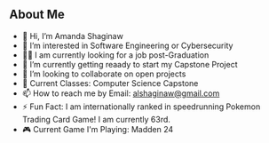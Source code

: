 ## About Me

- 👋 Hi, I’m Amanda Shaginaw
- 👀 I’m interested in Software Engineering or Cybersecurity
- 🙋‍♀️ I am currently looking for a job post-Graduation
- 🌱 I’m currently getting reaady to start my Capstone Project
- 💞️ I’m looking to collaborate on open projects
- 📓 Current Classes: Computer Science Capstone
- 📫 How to reach me by Email: alshaginaw@gmail.com
- ⚡ Fun Fact: I am internationally ranked in speedrunning Pokemon Trading Card Game! I am currently 63rd.
- 🎮 Current Game I'm Playing: Madden 24
<!---
ashaginaw/ashaginaw is a ✨ special ✨ repository because its `README.md` (this file) appears on your GitHub profile.
You can click the Preview link to take a look at your changes.
--->

